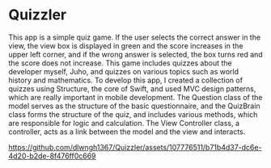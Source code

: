 # Quizzler

This app is a simple quiz game.
If the user selects the correct answer in the view, the view box is displayed in green and the score increases in the upper left corner, and if the wrong answer is selected, the box turns red and the score does not increase.
This game includes quizzes about the developer myself, Juho, and quizzes on various topics such as world history and mathematics.
To develop this app, I created a collection of quizzes using Structure, the core of Swift, and used MVC design patterns, which are really important in mobile development.
The Question class of the model serves as the structure of the basic questionnaire, and the QuizBrain class forms the structure of the quiz, and includes various methods, which are responsible for logic and calculation.
The View Controller class, a controller, acts as a link between the model and the view and interacts.

https://github.com/dlwngh1367/Quizzler/assets/107776511/b71b4d37-dc6e-4d20-b2de-8f476ff0c669
